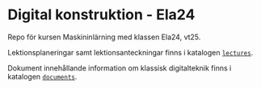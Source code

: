 # Digital konstruktion - Ela24

Repo för kursen Maskininlärning med klassen Ela24, vt25.

Lektionsplaneringar samt lektionsanteckningar finns i katalogen [`lectures`](./lectures/).

Dokument innehållande information om klassisk digitalteknik finns i katalogen [`documents`](./documents/).
